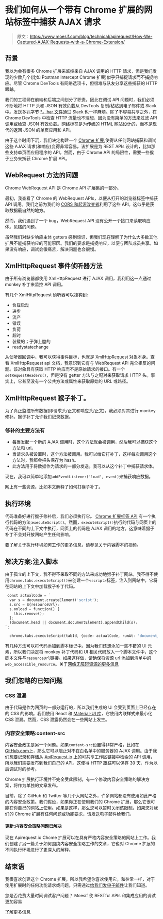 # 我们如何从一个带有 Chrome 扩展的网站标签中捕获 AJAX 请求

> 原文：<https://www.moesif.com/blog/technical/apirequest/How-We-Captured-AJAX-Requests-with-a-Chrome-Extension/>

## 背景

我以为会有很多 Chrome 扩展来监控来自 AJAX 调用的 HTTP 请求，但是我们发现的少数几个(比如 Postman Intercept Chrome 扩展)似乎只捕捉请求而不捕捉响应。尽管 Chrome DevTools 有网络选项卡，但很难与队友分享这些捕获的 HTTP 跟踪。

我们的工程师在前端和后端之间划分了职责，因此在调试 API 问题时，我们必须不断地将 HTTP 头和 JSON 有效负载从 DevTools 复制/粘贴到电子邮件或 Slack 中。发送多兆字节 [*。har 文件](http://www.softwareishard.com/blog/har-12-spec/)通过 Slack 也一样麻烦。除了不容易共享之外，在 Chrome DevTools 中检查 HTTP 流量也不理想，因为没有简单的方法来过滤 API 调用或检查 JSON 有效负载。网络标签是为传统的 HTML 网站设计的，而不是现代的返回 JSON 的单页应用和 API。

由于这个时间下沉，我们决定构建一个 [Chrome 扩展](https://chrome.google.com/webstore/detail/apirequestio-capture/aeojbjinmmhjenohjehcidmappiodhjm),使得从任何网站捕获和调试这些 AJAX 请求(和响应)变得非常容易。该扩展是为 REST APIs 设计的，比如那些支持单页面应用程序的 API。然而，由于 Chrome API 的局限性，需要一些猴子业务来捕获 Chrome 扩展 API。

## WebRequest 方法的问题

Chrome WebRequest API 是 Chrome API 扩展集的一部分。

最初，我查看了 Chrome 的 WebRequest APIs，以便从打开的浏览器标签中捕获 API 调用。我们之前为我们的 [CORS 和起源改变者](https://chrome.google.com/webstore/detail/moesif-origin-cors-change/digfbfaphojjndkpccljibejjbppifbc?hl=en)利用了这些 API。这似乎是获取数据最自然的地方。

然而，我们遇到了一个 bug，WebRequest API 没有公开一个接口来读取响应体。见铬的问题。

虽然我们对缺少响应主体 getters 感到惊讶，但我们现在理解了为什么大多数其他扩展不能捕获响应的可能原因。我们的要求是捕捉响应，以便与团队成员共享。如果没有响应，调试会很痛苦，解决问题也会很慢。

## XmlHttpRequest 事件侦听器方法

由于所有浏览器都使用 XmlHttpRequest 进行 AJAX 调用，我利用这一点通过 monkey 补丁来监控 API 调用。

有几个 XmlHttpRequest 侦听器可以挂钩到:

*   负载启动
*   进步
*   流产
*   错误
*   负荷
*   超时
*   装载的；子弹上膛的
*   readystatechange

从侦听器回调中，我可以获得事件目标，也就是 XmlHttpRequest 对象本身。查看 XmlHttpRequest api 文档，我意识到它有与 WebRequest API 完全相反的问题。该对象具有获取 HTTP 响应而不是原始请求的接口。有一个`setRequestHeaders()`，但是没有 getter 方法与之配对来获取请求 HTTP 头。事实上，它甚至没有一个公共方法或属性来获取原始的 URL 或路径。

## XmlHttpRequest 猴子补丁。

为了真正监控所有数据(即请求头/正文和响应头/正文)，我必须对其进行 monkey 修补。猴子补丁允许我们记录数据。

### 修补的主要方法有

*   每当发起一个新的 AJAX 调用时，这个方法就会被调用，然后我可以捕获这个方法和 url。
*   当请求头被设置时，这个方法被调用。我可以给它打补丁，这样每次调用这个方法时，我都会把头保存为 hash。
*   此方法用于将数据作为请求的一部分发送。我可以从这个补丁中捕获请求体。

现在，我可以简单地添加`addEventListener('load', event)`来捕获响应数据。

网上有一些资源，比如本文解释了如何打猴子补丁。

## 执行环境

代码准备好进行猴子修补后，我们必须执行它。 [Chrome 扩展标签 API](https://developer.chrome.com/extensions/tabs) 有一个执行代码的方法:`executeScript()`。然而，`executeScript()`执行的代码与网页上的代码在不同的上下文中执行，网页上的代码是 AJAX 调用的地方。这意味着猴子补丁不会对开放网站产生任何影响。

要了解关于执行环境如何工作的更多信息，请参见关于内容脚本的视频。

## 解决方案:注入脚本

由于孤立的上下文，我不得不采取不同的方法来成功地猴子补丁网站。我不得不使用`chrome.tabs.executeScript()`来创建一个`<script>`标签，注入到网站中，它将在网站的上下文中加载猴子补丁代码。

```py
 const actualCode = `
  var s = document.createElement('script');
  s.src = ${resourceUrl};
  s.onload = function() {
    this.remove();
  };
  (document.head || document.documentElement).appendChild(s);
`;

  chrome.tabs.executeScript(tabId, {code: actualCode, runAt: 'document_end'}, cb); 
```

有几种方法可以将代码添加到脚本标记中。因为我们还想添加一些不错的 UI 元素，所以我们决定将 monkey 补丁代码和 UI 相关代码放入一个脚本文件中，这个脚本文件与`resourceUrl`链接。如果这样做，请确保将资源 url 添加到清单中的`web_accessible_resource`。关于[网络无障碍资源的更多信息](https://developer.chrome.com/extensions/manifest/web_accessible_resources)

## 我们忽略的已知问题

### CSS 泄漏

由于代码是作为网页的一部分运行的，所以我们生成的 UI 会受到页面上已经存在的 CSS 的影响。我们使用 React 和 [Material-UI 库](http://www.material-ui.com/)，它使用内联样式来最小化 CSS 泄漏。然而，CSS 泄露仍然会在一些网站上发生。

### 内容安全策略:content-src

内容安全政策是另一个问题。如果`content-src`设置得非常严格，比如在[GitHub.com](https://github.com/blog/1477-content-security-policy)上，那么它可以阻止对不在白名单中的服务器的 AJAX 调用。由于我们想要记录和存储从 [ApiRequest.io](https://www.apirequest.io) 上的可共享工作区链接中检索的 API 调用，所以我们需要发布到我们自己的 API。这使得 HTTP 跟踪可以保存 30 天，作为以后调试时的参考。

Chrome 扩展执行环境并不完全受此限制。有一个修改内容安全策略的解决方案，将作为单独的文章发布。

目前，除了 GitHub 和 Twitter 等几个大网站之外，许多网站都没有使用如此严格的内容安全政策。我们假设，如果你正在使用我们的 Chrome 扩展，那么它很可能在你自己的网站上使用。如果是这样，那么您可以暂时关闭该限制。如果您对我们的 Chrome 扩展有任何问题或功能要求，请发送电子邮件给我们。

#### 更新:内容安全策略问题已解决

现在 Apirequest.io Chome 扩展可以在具有严格内容安全策略的网站上工作。我们创建了另一篇关于如何围绕内容安全策略工作的文章，它也对 Chrome 扩展的不同执行环境进行了更深入的解释。

## 结束语

我很喜欢创建这个 Chrome 扩展，所以我希望你喜欢使用它。和往常一样，对于使用扩展时的任何功能请求或问题，只需通过[给我们发电子邮件](mailto:hi@moesif.com?subject=On%20ApiRequest%20Chrome%20Extension)让我们知道。

您是否花费大量时间调试客户问题？
Moesif 使 RESTful APIs 和集成应用的调试更加容易

[了解更多信息](https://www.moesif.com?utm_source=blog)